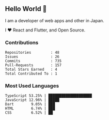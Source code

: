 ## Hello World 👋

I am a developer of web apps and other in Japan.

I ❤️ React and Flutter, and Open Source.

### Contributions

<!-- contributions start -->

    Repositories         : 48
    Issues               : 26
    Commits              : 735
    Pull-Requests        : 157
    Total Stars Earned   : 4
    Total Contributed To : 1

<!-- contributions end -->

### Most Used Languages

<!-- most-used-languages start -->

    TypeScript 53.25% | ████████████████████
    JavaScript 12.96% | █████
    Dart        9.05% | ███
    HTML        6.74% | ███
    CSS         6.52% | ██

<!-- most-used-languages end -->
